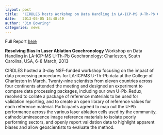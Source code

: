 ```yaml
---
layout: post
title:  "CIRDLES hosts Workshop on Data Handling in LA-ICP-MS U-Th-Pb Geochronology"
date:   2013-05-05 14:48:49
author: "Jim Bowring"
categories: news
---
```


Full Report [here](https://docs.google.com/file/d/0B2El51RQ1MQnMFJsQ2R3dDhJVTQ/edit?usp=sharing)
 

**Resolving Bias in Laser Ablation Geochronology**
Workshop on Data Handling in LA-ICP-MS U-Th-Pb Geochronology:
Charleston, South Carolina, USA, 6-8 March, 2013
 
CIRDLES hosted a 3-day NSF-funded workshop focusing on the impact of data processing procedures for LA-ICPMS U-Th-Pb data at the College of Charleston in March. Twenty-nine scientists from eleven countries across four continents attended the meeting and designed an experiment to compare data processing packages, including our own U-Pb_Redux, resolved to collate a package of reference materials to be used for validation reporting, and to create an open library of reference values for each reference material.  Participants agreed to map out the U-Pb performance across the various laser ablation cells used by the community, cathodoluminescence image reference materials to isolate poorly performing sectors, and openly report validation data to highlight apparent biases and allow geoscientists to evaluate the method.